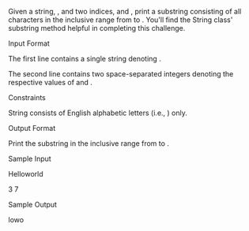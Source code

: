 
Given a string, , and two indices,  and , print a substring consisting of all characters in the inclusive range from  to . You'll find the String class' substring method helpful in completing this challenge.


Input Format


The first line contains a single string denoting .

The second line contains two space-separated integers denoting the respective values of  and .


Constraints


String  consists of English alphabetic letters (i.e., ) only.

Output Format


Print the substring in the inclusive range from  to .


Sample Input


Helloworld

3 7

Sample Output


lowo
